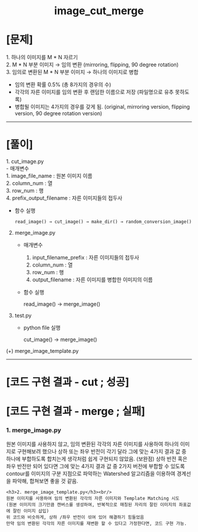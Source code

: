 <div align = center>
    <h1>image_cut_merge</h1>
</div>

<h1>[문제]</h1>
1. 하나의 이미지를 M * N 자르기 <br/> 
2. M * N 부분 이미지 → 임의 변환 (mirroring, flipping, 90 degree rotation) <br/> 
3. 임의로 변환된 M * N 부분 이미지 → 하나의 이미지로 병합 <br/> 

- 임의 변환 확률 0.5% (총 8가지의 경우의 수)
- 각각의 자른 이미지를 임의 변환 후 랜덤한 이름으로 저장 (파일명으로 유추 못하도록)
- 병합될 이미지는 4가지의 경우를 갖게 됨. (original, mirroring version, flipping version, 90 degree rotation version)

---

<h1>[풀이]</h1>
1. cut_image.py<br/> 
    - 매개변수<br/> 
        1. image_file_name : 원본 이미지 이름 <br/>
        2. column_num : 열 <br/> 
        3. row_num : 행 <br/> 
        4. prefix_output_filename : 자른 이미지들의 접두사 <br/> 

  - 함수 실행<br/> 
    
        read_image() → cut_image() → make_dir() → random_conversion_image()
       
        
2. merge_image.py
    - 매개변수
        1. input_filename_prefix : 자른 이미지들의 접두사   
        2. column_num : 열
        3. row_num : 행
        4. output_filename : 자른 이미지를 병합한 이미지의 이름
        
    - 함수 실행

        read_image() → merge_image()
        
3. test.py
    - python file 실행
    
        cut_image() → merge_image()

(+) merge_image_template.py 

---
<h1>[코드 구현 결과 - cut ; 성공]</h1>
<h1>[코드 구현 결과 - merge ; 실패]</h1>
    <h3>1. merge_image.py</h3>
    원본 이미지를 사용하지 않고, 임의 변환된 각각의 자른 이미지를 사용하여 하나의 이미지로 구현해보려 했으나
    상하 또는 좌우 반전이 각기 달라 그에 맞는 4가지 결과 값 중 하나에 부합하도록 합치는게 생각처럼 쉽게 구현되지 않았음.
    (보완점) 상하 반전 혹은 좌우 반전만 되어 있다면 그에 맞는 4가지 결과 값 중 2가지 버전에 부합할 수 있도록
    contour를 이미지의 구분 지점으로 파악하는 Watershed 알고리즘을 이용하여 경계선을 파악해, 합쳐보면 좋을 것 같음.<br/> 
    
    <h3>2. merge_image_template.py</h3><br/> 
    원본 이미지를 사용하여 임의 변환된 각각의 자른 이미지와 Template Matching 시도
    (원본 이미지의 크기만큼 캔버스를 생성하여, 반복적으로 매칭된 자리의 잘린 이미지의 좌표값에 잘린 이미지 삽입)
    위 코드와 비슷하게, 상하 /좌우 반전이 섞여 있어 해결하기 힘들었음
    만약 임의 변환된 각각의 자른 이미지를 재변환 할 수 있다고 가정한다면, 코드 구현 가능.
    
